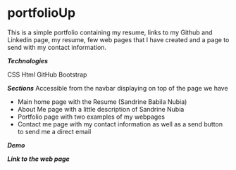 # portfolioUp
This is a simple portfolio containing my resume, links to my Github and Linkedin page, my resume, few web pages that I have created and a page to send with my contact information.

**_Technologies_**

CSS
Html
GitHub
Bootstrap

**_Sections_**
Accessible from the navbar displaying on top of the page we have

- Main home page with the Resume (Sandrine Babila Nubia)
- About Me page with a little description of Sandrine Nubia 
- Portfolio page with two examples of my webpages
- Contact me page with my contact information as well as a send button to send me a direct email

**_Demo_**


**_Link to the web page_**

